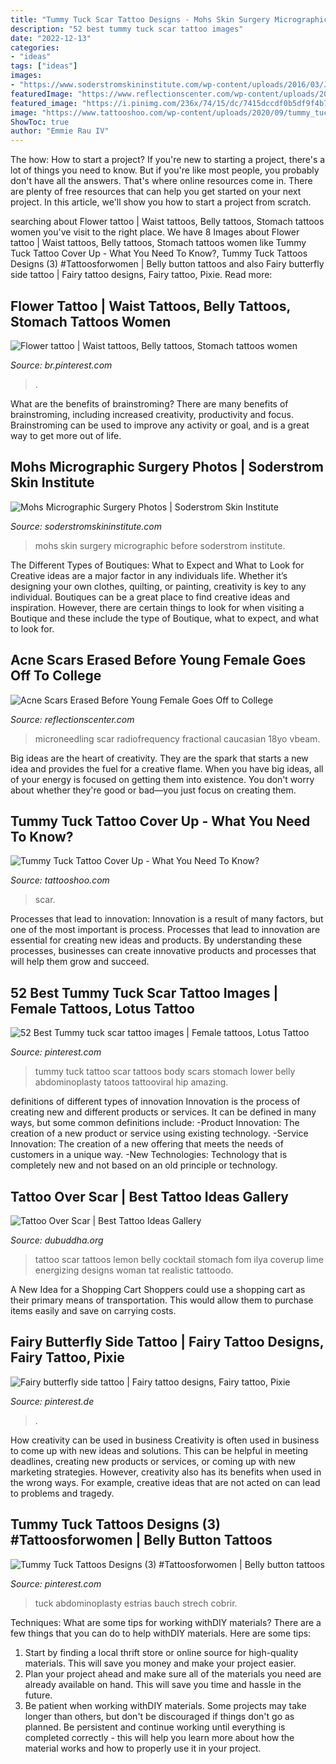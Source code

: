 ```yaml
---
title: "Tummy Tuck Scar Tattoo Designs - Mohs Skin Surgery Micrographic Before Soderstrom Institute"
description: "52 best tummy tuck scar tattoo images"
date: "2022-12-13"
categories:
- "ideas"
tags: ["ideas"]
images:
- "https://www.soderstromskininstitute.com/wp-content/uploads/2016/03/JBK-Mohs-1.jpg"
featuredImage: "https://www.reflectionscenter.com/wp-content/uploads/2019/10/acne-scar-rfmicroneedling-smoothbeam-vbeam-4500-18yo-caucasian-female-obliqueview2-after-6treatments-new-jersey.png"
featured_image: "https://i.pinimg.com/236x/74/15/dc/7415dccdf0b5df9f4b7b6b07e95cd309.jpg?b=t"
image: "https://www.tattooshoo.com/wp-content/uploads/2020/09/tummy_tuck_scar_cover_tattoo-2.jpg"
ShowToc: true
author: "Emmie Rau IV"
---
```



The how: How to start a project?
If you're new to starting a project, there's a lot of things you need to know. But if you're like most people, you probably don't have all the answers. That's where online resources come in. There are plenty of free resources that can help you get started on your next project. In this article, we'll show you how to start a project from scratch.

	

		
searching about Flower tattoo | Waist tattoos, Belly tattoos, Stomach tattoos women you've visit to the right place. We have 8 Images about Flower tattoo | Waist tattoos, Belly tattoos, Stomach tattoos women like Tummy Tuck Tattoo Cover Up - What You Need To Know?, Tummy Tuck Tattoos Designs (3) #Tattoosforwomen | Belly button tattoos and also Fairy butterfly side tattoo | Fairy tattoo designs, Fairy tattoo, Pixie. Read more:
		
    
## Flower Tattoo | Waist Tattoos, Belly Tattoos, Stomach Tattoos Women

<img loading=lazy src="https://i.pinimg.com/736x/20/fc/92/20fc9209a4100a7c36f8c094bfa98618.jpg" onerror="this.onerror=null;this.src='https://tse2.mm.bing.net/th?id=OIP.rII38dRJYoR1thfO2r7yXwHaGv&amp;pid=15.1';" alt="Flower tattoo | Waist tattoos, Belly tattoos, Stomach tattoos women">

_Source: br.pinterest.com_

>. 

	

What are the benefits of brainstroming?
There are many benefits of brainstroming, including increased creativity, productivity and focus. Brainstroming can be used to improve any activity or goal, and is a great way to get more out of life.

    
## Mohs Micrographic Surgery Photos | Soderstrom Skin Institute

<img loading=lazy src="https://www.soderstromskininstitute.com/wp-content/uploads/2016/03/JBK-Mohs-1.jpg" onerror="this.onerror=null;this.src='https://tse2.mm.bing.net/th?id=OIP.vP43U-tMkmecBSArkM_RLQHaCW&amp;pid=15.1';" alt="Mohs Micrographic Surgery Photos | Soderstrom Skin Institute">

_Source: soderstromskininstitute.com_

>mohs skin surgery micrographic before soderstrom institute. 

	

The Different Types of Boutiques: What to Expect and What to Look for
Creative ideas are a major factor in any individuals life. Whether it’s designing your own clothes, quilting, or painting, creativity is key to any individual. Boutiques can be a great place to find creative ideas and inspiration. However, there are certain things to look for when visiting a Boutique and these include the type of Boutique, what to expect, and what to look for.

    
## Acne Scars Erased Before Young Female Goes Off To College

<img loading=lazy src="https://www.reflectionscenter.com/wp-content/uploads/2019/10/acne-scar-rfmicroneedling-smoothbeam-vbeam-4500-18yo-caucasian-female-obliqueview2-after-6treatments-new-jersey.png" onerror="this.onerror=null;this.src='https://tse2.mm.bing.net/th?id=OIP.TrV_Ia9f-63wYrUXM6KTrwHaGJ&amp;pid=15.1';" alt="Acne Scars Erased Before Young Female Goes Off to College">

_Source: reflectionscenter.com_

>microneedling scar radiofrequency fractional caucasian 18yo vbeam. 

	

Big ideas are the heart of creativity. They are the spark that starts a new idea and provides the fuel for a creative flame. When you have big ideas, all of your energy is focused on getting them into existence. You don't worry about whether they're good or bad—you just focus on creating them.

    
## Tummy Tuck Tattoo Cover Up - What You Need To Know?

<img loading=lazy src="https://www.tattooshoo.com/wp-content/uploads/2020/09/tummy_tuck_scar_cover_tattoo-2.jpg" onerror="this.onerror=null;this.src='https://tse1.mm.bing.net/th?id=OIP.eWMdT0ydSErsqpjN59V72QHaKf&amp;pid=15.1';" alt="Tummy Tuck Tattoo Cover Up - What You Need To Know?">

_Source: tattooshoo.com_

>scar. 

	

Processes that lead to innovation:
Innovation is a result of many factors, but one of the most important is process. Processes that lead to innovation are essential for creating new ideas and products. By understanding these processes, businesses can create innovative products and processes that will help them grow and succeed.

    
## 52 Best Tummy Tuck Scar Tattoo Images | Female Tattoos, Lotus Tattoo

<img loading=lazy src="https://i.pinimg.com/236x/74/15/dc/7415dccdf0b5df9f4b7b6b07e95cd309.jpg?b=t" onerror="this.onerror=null;this.src='https://tse3.mm.bing.net/th?id=OIP.IvhZPkoiTEr2PuRvHL0lWgAAAA&amp;pid=15.1';" alt="52 Best Tummy tuck scar tattoo images | Female tattoos, Lotus Tattoo">

_Source: pinterest.com_

>tummy tuck tattoo scar tattoos body scars stomach lower belly abdominoplasty tatoos tattooviral hip amazing. 

	

definitions of different types of innovation
Innovation is the process of creating new and different products or services. It can be defined in many ways, but some common definitions include: 
-Product Innovation: The creation of a new product or service using existing technology.
-Service Innovation: The creation of a new offering that meets the needs of customers in a unique way.
-New Technologies: Technology that is completely new and not based on an old principle or technology.

    
## Tattoo Over Scar | Best Tattoo Ideas Gallery

<img loading=lazy src="http://www.dubuddha.org/wp-content/uploads/2015/12/Tattoo-Over-Scar-by-Ilya-Fom.jpg" onerror="this.onerror=null;this.src='https://tse3.mm.bing.net/th?id=OIP.xsNEteHoGMQQedXzs5TkXwHaHl&amp;pid=15.1';" alt="Tattoo Over Scar | Best Tattoo Ideas Gallery">

_Source: dubuddha.org_

>tattoo scar tattoos lemon belly cocktail stomach fom ilya coverup lime energizing designs woman tat realistic tattoodo. 

	

A New Idea for a Shopping Cart
Shoppers could use a shopping cart as their primary means of transportation. This would allow them to purchase items easily and save on carrying costs.

    
## Fairy Butterfly Side Tattoo | Fairy Tattoo Designs, Fairy Tattoo, Pixie

<img loading=lazy src="https://i.pinimg.com/736x/32/a3/50/32a350c136518b03e8d27807ec525e9d--rib-cage-tattoos-belly-tattoos.jpg" onerror="this.onerror=null;this.src='https://tse3.mm.bing.net/th?id=OIP.HvLhjdtFSKJNmsgXtvRcMAHaNL&amp;pid=15.1';" alt="Fairy butterfly side tattoo | Fairy tattoo designs, Fairy tattoo, Pixie">

_Source: pinterest.de_

>. 

	

How creativity can be used in business
Creativity is often used in business to come up with new ideas and solutions. This can be helpful in meeting deadlines, creating new products or services, or coming up with new marketing strategies. However, creativity also has its benefits when used in the wrong ways. For example, creative ideas that are not acted on can lead to problems and tragedy.

    
## Tummy Tuck Tattoos Designs (3) #Tattoosforwomen | Belly Button Tattoos

<img loading=lazy src="https://i.pinimg.com/736x/cc/23/02/cc2302e2c613c618003b68e76b523b3f.jpg" onerror="this.onerror=null;this.src='https://tse3.mm.bing.net/th?id=OIP.dFDbT0lpO8AmqpMNsg0_CAHaHa&amp;pid=15.1';" alt="Tummy Tuck Tattoos Designs (3) #Tattoosforwomen | Belly button tattoos">

_Source: pinterest.com_

>tuck abdominoplasty estrias bauch strech cobrir. 

	

Techniques: What are some tips for working withDIY materials?
There are a few things that you can do to help withDIY materials. Here are some tips: 
1. Start by finding a local thrift store or online source for high-quality materials. This will save you money and make your project easier. 
2. Plan your project ahead and make sure all of the materials you need are already available on hand. This will save you time and hassle in the future. 
3. Be patient when working withDIY materials. Some projects may take longer than others, but don't be discouraged if things don't go as planned. Be persistent and continue working until everything is completed correctly - this will help you learn more about how the material works and how to properly use it in your project.

